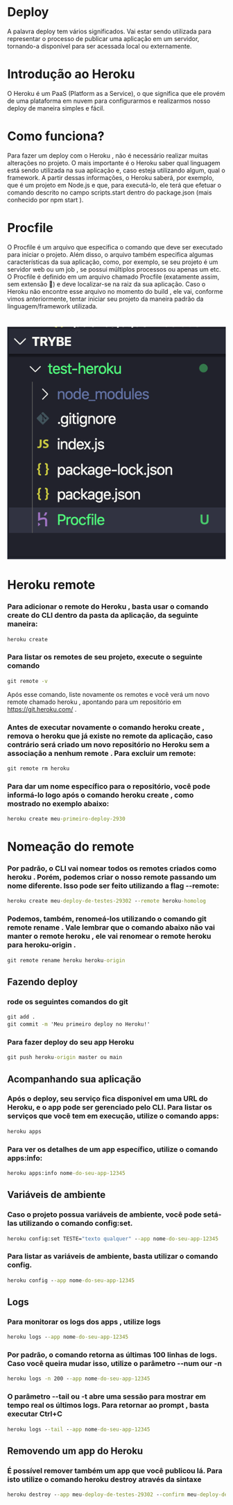 # Deploy 
A palavra deploy tem vários significados. Vai estar sendo utilizada para representar o processo de publicar uma aplicação em um servidor, tornando-a disponível para ser acessada local ou externamente.

# Introdução ao Heroku

O Heroku é um PaaS (Platform as a Service), o que significa que ele provém de uma plataforma em nuvem para configurarmos e realizarmos nosso deploy de maneira simples e fácil.

# Como funciona?

Para fazer um deploy com o Heroku , não é necessário realizar muitas alterações no projeto. O mais importante é o Heroku saber qual linguagem está sendo utilizada na sua aplicação e, caso esteja utilizando algum, qual o framework.
A partir dessas informações, o Heroku saberá, por exemplo, que é um projeto em Node.js e que, para executá-lo, ele terá que efetuar o comando descrito no campo scripts.start dentro do package.json (mais conhecido por npm start ).

# Procfile

O Procfile é um arquivo que especifica o comando que deve ser executado para iniciar o projeto. Além disso, o arquivo também especifica algumas características da sua aplicação, como, por exemplo, se seu projeto é um servidor web ou um job , se possui múltiplos processos ou apenas um etc.
O Procfile é definido em um arquivo chamado Procfile (exatamente assim, sem extensão 🤙) e deve localizar-se na raiz da sua aplicação. Caso o Heroku não encontre esse arquivo no momento do build , ele vai, conforme vimos anteriormente, tentar iniciar seu projeto da maneira padrão da linguagem/framework utilizada.

#
   ![Estrutura de um Procfile](image/procfile.png)


# Heroku remote

### Para adicionar o remote do Heroku , basta usar o comando create do CLI dentro da pasta da aplicação, da seguinte maneira:

```cmd
heroku create
```

### Para listar os remotes de seu projeto, execute o seguinte comando

```cmd
git remote -v
```

Após esse comando, liste novamente os remotes e você verá um novo remote chamado heroku , apontando para um repositório em https://git.heroku.com/ .

### Antes de executar novamente o comando heroku create , remova o heroku que já existe no remote da aplicação, caso contrário será criado um novo repositório no Heroku sem a associação a nenhum remote . Para excluir um remote:

```cmd
git remote rm heroku
```

### Para dar um nome específico para o repositório, você pode informá-lo logo após o comando heroku create , como mostrado no exemplo abaixo:
```cmd
heroku create meu-primeiro-deploy-2930
```

# Nomeação do remote

### Por padrão, o CLI vai nomear todos os remotes criados como heroku . Porém, podemos criar o nosso remote passando um nome diferente. Isso pode ser feito utilizando a flag --remote:

```cmd
heroku create meu-deploy-de-testes-29302 --remote heroku-homolog
```

### Podemos, também, renomeá-los utilizando o comando git remote rename . Vale lembrar que o comando abaixo não vai manter o remote heroku , ele vai renomear o remote heroku para heroku-origin .

```cmd
git remote rename heroku heroku-origin
```

## Fazendo deploy

### rode os seguintes comandos do git

```cmd
git add .
git commit -m 'Meu primeiro deploy no Heroku!'
```
### Para fazer deploy do seu app Heroku

```cmd
git push heroku-origin master ou main
```

## Acompanhando sua aplicação

### Após o deploy, seu serviço fica disponível em uma URL do Heroku, e o app pode ser gerenciado pelo CLI. Para listar os serviços que você tem em execução, utilize o comando apps:

```cmd
heroku apps
```

### Para ver os detalhes de um app específico, utilize o comando apps:info:

```cmd
heroku apps:info nome-do-seu-app-12345
```

## Variáveis de ambiente

### Caso o projeto possua variáveis de ambiente, você pode setá-las utilizando o comando config:set.

```cmd
heroku config:set TESTE="texto qualquer" --app nome-do-seu-app-12345
```
### Para listar as variáveis de ambiente, basta utilizar o comando config.

```cmd
heroku config --app nome-do-seu-app-12345
```

## Logs

### Para monitorar os logs dos apps , utilize logs

```cmd
heroku logs --app nome-do-seu-app-12345
```

### Por padrão, o comando retorna as últimas 100 linhas de logs. Caso você queira mudar isso, utilize o parâmetro --num our -n

```cmd
heroku logs -n 200 --app nome-do-seu-app-12345
```

### O parâmetro --tail ou -t abre uma sessão para mostrar em tempo real os últimos logs. Para retornar ao prompt , basta executar Ctrl+C 

```cmd
heroku logs --tail --app nome-do-seu-app-12345
```

## Removendo um app do Heroku

### É possível remover também um app que você publicou lá. Para isto utilize o comando heroku destroy através da sintaxe

```cmd
heroku destroy --app meu-deploy-de-testes-29302 --confirm meu-deploy-de-testes-29302
```